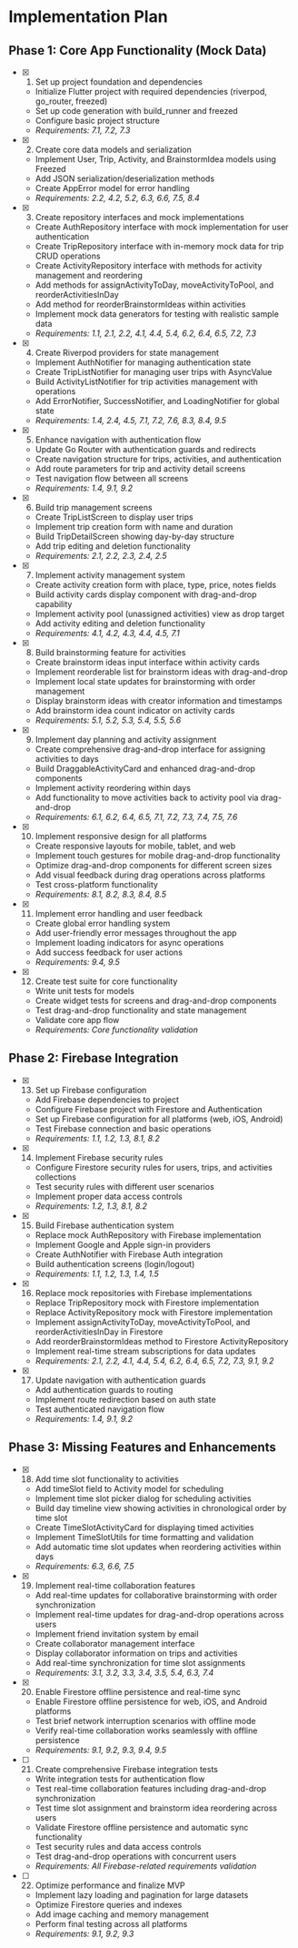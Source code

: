 # Implementation Plan

## Phase 1: Core App Functionality (Mock Data)

- [x] 1. Set up project foundation and dependencies
  - Initialize Flutter project with required dependencies (riverpod, go_router, freezed)
  - Set up code generation with build_runner and freezed
  - Configure basic project structure
  - _Requirements: 7.1, 7.2, 7.3_

- [x] 2. Create core data models and serialization
  - Implement User, Trip, Activity, and BrainstormIdea models using Freezed
  - Add JSON serialization/deserialization methods
  - Create AppError model for error handling
  - _Requirements: 2.2, 4.2, 5.2, 6.3, 6.6, 7.5, 8.4_

- [x] 3. Create repository interfaces and mock implementations
  - Create AuthRepository interface with mock implementation for user authentication
  - Create TripRepository interface with in-memory mock data for trip CRUD operations
  - Create ActivityRepository interface with methods for activity management and reordering
  - Add methods for assignActivityToDay, moveActivityToPool, and reorderActivitiesInDay
  - Add method for reorderBrainstormIdeas within activities
  - Implement mock data generators for testing with realistic sample data
  - _Requirements: 1.1, 2.1, 2.2, 4.1, 4.4, 5.4, 6.2, 6.4, 6.5, 7.2, 7.3_

- [x] 4. Create Riverpod providers for state management
  - Implement AuthNotifier for managing authentication state
  - Create TripListNotifier for managing user trips with AsyncValue
  - Build ActivityListNotifier for trip activities management with operations
  - Add ErrorNotifier, SuccessNotifier, and LoadingNotifier for global state
  - _Requirements: 1.4, 2.4, 4.5, 7.1, 7.2, 7.6, 8.3, 8.4, 9.5_

- [x] 5. Enhance navigation with authentication flow
  - Update Go Router with authentication guards and redirects
  - Create navigation structure for trips, activities, and authentication
  - Add route parameters for trip and activity detail screens
  - Test navigation flow between all screens
  - _Requirements: 1.4, 9.1, 9.2_

- [x] 6. Build trip management screens
  - Create TripListScreen to display user trips
  - Implement trip creation form with name and duration
  - Build TripDetailScreen showing day-by-day structure
  - Add trip editing and deletion functionality
  - _Requirements: 2.1, 2.2, 2.3, 2.4, 2.5_

- [x] 7. Implement activity management system
  - Create activity creation form with place, type, price, notes fields
  - Build activity cards display component with drag-and-drop capability
  - Implement activity pool (unassigned activities) view as drop target
  - Add activity editing and deletion functionality
  - _Requirements: 4.1, 4.2, 4.3, 4.4, 4.5, 7.1_

- [x] 8. Build brainstorming feature for activities
  - Create brainstorm ideas input interface within activity cards
  - Implement reorderable list for brainstorm ideas with drag-and-drop
  - Implement local state updates for brainstorming with order management
  - Display brainstorm ideas with creator information and timestamps
  - Add brainstorm idea count indicator on activity cards
  - _Requirements: 5.1, 5.2, 5.3, 5.4, 5.5, 5.6_

- [x] 9. Implement day planning and activity assignment
  - Create comprehensive drag-and-drop interface for assigning activities to days
  - Build DraggableActivityCard and enhanced drag-and-drop components
  - Implement activity reordering within days
  - Add functionality to move activities back to activity pool via drag-and-drop
  - _Requirements: 6.1, 6.2, 6.4, 6.5, 7.1, 7.2, 7.3, 7.4, 7.5, 7.6_

- [x] 10. Implement responsive design for all platforms
  - Create responsive layouts for mobile, tablet, and web
  - Implement touch gestures for mobile drag-and-drop functionality
  - Optimize drag-and-drop components for different screen sizes
  - Add visual feedback during drag operations across platforms
  - Test cross-platform functionality
  - _Requirements: 8.1, 8.2, 8.3, 8.4, 8.5_

- [x] 11. Implement error handling and user feedback
  - Create global error handling system
  - Add user-friendly error messages throughout the app
  - Implement loading indicators for async operations
  - Add success feedback for user actions
  - _Requirements: 9.4, 9.5_

- [x] 12. Create test suite for core functionality
  - Write unit tests for models
  - Create widget tests for screens and drag-and-drop components
  - Test drag-and-drop functionality and state management
  - Validate core app flow
  - _Requirements: Core functionality validation_

## Phase 2: Firebase Integration

- [x] 13. Set up Firebase configuration
  - Add Firebase dependencies to project
  - Configure Firebase project with Firestore and Authentication
  - Set up Firebase configuration for all platforms (web, iOS, Android)
  - Test Firebase connection and basic operations
  - _Requirements: 1.1, 1.2, 1.3, 8.1, 8.2_

- [x] 14. Implement Firebase security rules
  - Configure Firestore security rules for users, trips, and activities collections
  - Test security rules with different user scenarios
  - Implement proper data access controls
  - _Requirements: 1.2, 1.3, 8.1, 8.2_

- [x] 15. Build Firebase authentication system
  - Replace mock AuthRepository with Firebase implementation
  - Implement Google and Apple sign-in providers
  - Create AuthNotifier with Firebase Auth integration
  - Build authentication screens (login/logout)
  - _Requirements: 1.1, 1.2, 1.3, 1.4, 1.5_

- [x] 16. Replace mock repositories with Firebase implementations
  - Replace TripRepository mock with Firestore implementation
  - Replace ActivityRepository mock with Firestore implementation
  - Implement assignActivityToDay, moveActivityToPool, and reorderActivitiesInDay in Firestore
  - Add reorderBrainstormIdeas method to Firestore ActivityRepository
  - Implement real-time stream subscriptions for data updates
  - _Requirements: 2.1, 2.2, 4.1, 4.4, 5.4, 6.2, 6.4, 6.5, 7.2, 7.3, 9.1, 9.2_

- [x] 17. Update navigation with authentication guards
  - Add authentication guards to routing
  - Implement route redirection based on auth state
  - Test authenticated navigation flow
  - _Requirements: 1.4, 9.1, 9.2_

## Phase 3: Missing Features and Enhancements

- [x] 18. Add time slot functionality to activities
  - Add timeSlot field to Activity model for scheduling
  - Implement time slot picker dialog for scheduling activities
  - Build day timeline view showing activities in chronological order by time slot
  - Create TimeSlotActivityCard for displaying timed activities
  - Implement TimeSlotUtils for time formatting and validation
  - Add automatic time slot updates when reordering activities within days
  - _Requirements: 6.3, 6.6, 7.5_

- [x] 19. Implement real-time collaboration features
  - Add real-time updates for collaborative brainstorming with order synchronization
  - Implement real-time updates for drag-and-drop operations across users
  - Implement friend invitation system by email
  - Create collaborator management interface
  - Display collaborator information on trips and activities
  - Add real-time synchronization for time slot assignments
  - _Requirements: 3.1, 3.2, 3.3, 3.4, 3.5, 5.4, 6.3, 7.4_

- [x] 20. Enable Firestore offline persistence and real-time sync
  - Enable Firestore offline persistence for web, iOS, and Android platforms
  - Test brief network interruption scenarios with offline mode
  - Verify real-time collaboration works seamlessly with offline persistence
  - _Requirements: 9.1, 9.2, 9.3, 9.4, 9.5_

- [ ] 21. Create comprehensive Firebase integration tests
  - Write integration tests for authentication flow
  - Test real-time collaboration features including drag-and-drop synchronization
  - Test time slot assignment and brainstorm idea reordering across users
  - Validate Firestore offline persistence and automatic sync functionality
  - Test security rules and data access controls
  - Test drag-and-drop operations with concurrent users
  - _Requirements: All Firebase-related requirements validation_

- [ ] 22. Optimize performance and finalize MVP
  - Implement lazy loading and pagination for large datasets
  - Optimize Firestore queries and indexes
  - Add image caching and memory management
  - Perform final testing across all platforms
  - _Requirements: 9.1, 9.2, 9.3_